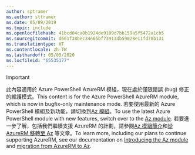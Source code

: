 ```yaml
---
author: sptramer
ms.author: sttramer
ms.date: 05/09/2019
ms.topic: include
ms.openlocfilehash: 41bcd04ca0b1924de9109d7bb159a5f5472a1cb5
ms.sourcegitcommit: d661f38bec34e65bf73913db59028e11fd78b131
ms.translationtype: HT
ms.contentlocale: zh-TW
ms.lasthandoff: 05/05/2020
ms.locfileid: "65535177"
---
```

> [!IMPORTANT]
>
> <span data-ttu-id="56bec-101">此內容適用於 Azure PowerShell AzureRM 模組，現在處於僅限錯誤 (bug) 修正的維護模式。</span><span class="sxs-lookup"><span data-stu-id="56bec-101">This content is for the Azure PowerShell AzureRM module, which is now in bugfix-only maintenance mode.</span></span>
> <span data-ttu-id="56bec-102">若要使用最新的 Azure PowerShell 模組及新功能，請切換到[Az 模組](/powershell/azure)。</span><span class="sxs-lookup"><span data-stu-id="56bec-102">To use the latest Azure PowerShell module with new features, switch over to the [Az module](/powershell/azure).</span></span> <span data-ttu-id="56bec-103">若要進一步了解，包括我們繼續支援 AzureRM 的計劃，請參閱[Az 模組簡介](/powershell/azure/new-azureps-module-az)和[從 AzureRM 移轉至 Az](/powershell/azure/migrate-from-azurerm-to-az) 等文章。</span><span class="sxs-lookup"><span data-stu-id="56bec-103">To learn more, including our plans to continue supporting AzureRM, see our documentation on [Introducing the Az module](/powershell/azure/new-azureps-module-az) and [migration from AzureRM to Az](/powershell/azure/migrate-from-azurerm-to-az).</span></span>
